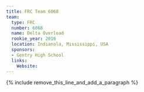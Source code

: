 ```yaml
---
title: FRC Team 6068
team:
  type: FRC
  number: 6068
  name: Delta Overload
  rookie_year: 2016
  location: Indianola, Mississippi, USA
  sponsors:
  - Gentry High School
  links:
    Website:
---
```


{% include remove_this_line_and_add_a_paragraph %}